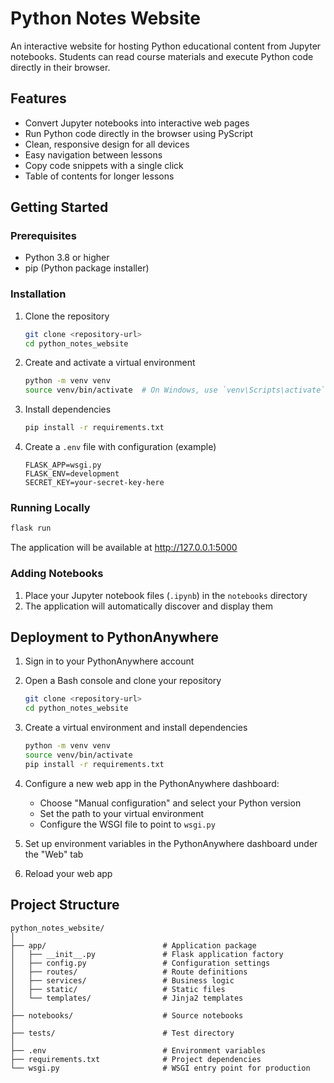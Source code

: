 # Python Notes Website

An interactive website for hosting Python educational content from Jupyter notebooks. Students can read course materials and execute Python code directly in their browser.

## Features

- Convert Jupyter notebooks into interactive web pages
- Run Python code directly in the browser using PyScript
- Clean, responsive design for all devices
- Easy navigation between lessons
- Copy code snippets with a single click
- Table of contents for longer lessons

## Getting Started

### Prerequisites

- Python 3.8 or higher
- pip (Python package installer)

### Installation

1. Clone the repository
   ```bash
   git clone <repository-url>
   cd python_notes_website
   ```

2. Create and activate a virtual environment
   ```bash
   python -m venv venv
   source venv/bin/activate  # On Windows, use `venv\Scripts\activate`
   ```

3. Install dependencies
   ```bash
   pip install -r requirements.txt
   ```

4. Create a `.env` file with configuration (example)
   ```
   FLASK_APP=wsgi.py
   FLASK_ENV=development
   SECRET_KEY=your-secret-key-here
   ```

### Running Locally

```bash
flask run
```

The application will be available at http://127.0.0.1:5000

### Adding Notebooks

1. Place your Jupyter notebook files (`.ipynb`) in the `notebooks` directory
2. The application will automatically discover and display them

## Deployment to PythonAnywhere

1. Sign in to your PythonAnywhere account

2. Open a Bash console and clone your repository
   ```bash
   git clone <repository-url>
   cd python_notes_website
   ```

3. Create a virtual environment and install dependencies
   ```bash
   python -m venv venv
   source venv/bin/activate
   pip install -r requirements.txt
   ```

4. Configure a new web app in the PythonAnywhere dashboard:
   - Choose "Manual configuration" and select your Python version
   - Set the path to your virtual environment
   - Configure the WSGI file to point to `wsgi.py`

5. Set up environment variables in the PythonAnywhere dashboard under the "Web" tab

6. Reload your web app

## Project Structure

```
python_notes_website/
│
├── app/                          # Application package
│   ├── __init__.py               # Flask application factory
│   ├── config.py                 # Configuration settings
│   ├── routes/                   # Route definitions
│   ├── services/                 # Business logic
│   ├── static/                   # Static files
│   └── templates/                # Jinja2 templates
│
├── notebooks/                    # Source notebooks
│
├── tests/                        # Test directory
│
├── .env                          # Environment variables
├── requirements.txt              # Project dependencies
└── wsgi.py                       # WSGI entry point for production
```